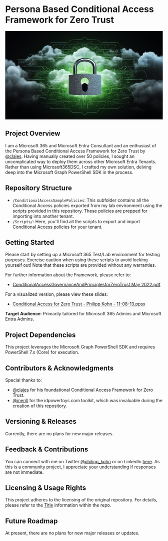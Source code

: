 # Persona Based Conditional Access Framework for Zero Trust

![Alt text](Readme_Headline.png)

## Project Overview

I am a Microsoft 365 and Microsoft Entra Consultant and an enthusiast of the Persona Based Conditional Access Framework for Zero Trust by [@clajes](https://github.com/clajes). Having manually created over 50 policies, I sought an uncomplicated way to deploy them across other Microsoft Entra Tenants. Rather than using Microsoft365DSC, I crafted my own solution, delving deep into the Microsoft Graph PowerShell SDK in the process.

## Repository Structure

- `/ConditionalAccessSamplePolicies`: This subfolder contains all the Conditional Access policies exported from my lab environment using the scripts provided in this repository. These policies are prepped for importing into another tenant.
- `/Scripts/`: Here, you'll find all the scripts to export and import Conditional Access policies for your tenant.

## Getting Started

Please start by setting up a Microsoft 365 Test/Lab environment for testing purposes. Exercise caution when using these scripts to avoid locking yourself out! Note that these scripts are provided without any warranties.

For further information about the Framework, please refer to:
- [ConditionalAccessGovernanceAndPrinciplesforZeroTrust May 2022.pdf](<../ConditionalAccessGovernanceAndPrinciplesforZeroTrust May 2022.pdf>)

For a visualized version, please view these slides:
- [Conditional Access for Zero Trust - Philipp Kohn - 11-08-13.ppsx](<https://view.officeapps.live.com/op/view.aspx?src=https%3A%2F%2Fraw.githubusercontent.com%2Fphilippkohn%2FConditionalAccessforZeroTrustResources%2Fmain%2FConditional%2520Access%2520for%2520Zero%2520Trust%2520-%2520Philipp%2520Kohn%2520-%252011-08-13.ppsx&wdOrigin=BROWSELINK>)

**Target Audience**: Primarily tailored for Microsoft 365 Admins and Microsoft Entra Admins.

## Project Dependencies

This project leverages the Microsoft Graph PowerShell SDK and requires PowerShell 7.x (Core) for execution.

## Contributors & Acknowledgments

Special thanks to:
- [@clajes](https://github.com/clajes) for his foundational Conditional Access Framework for Zero Trust.
- [@merill](https://github.com/merill) for the idpowertoys.com toolkit, which was invaluable during the creation of this repository.

## Versioning & Releases

Currently, there are no plans for new major releases.

## Feedback & Contributions

You can connect with me on Twitter [@philipp_kohn](https://twitter.com/philipp_kohn) or on LinkedIn [here](https://www.linkedin.com/in/philippkohn/). As this is a community project, I appreciate your understanding if responses are not immediate.

## Licensing & Usage Rights

This project adheres to the licensing of the original repository. For details, please refer to the [Title](LICENSE) information within the repo.

## Future Roadmap

At present, there are no plans for new major releases or updates.

